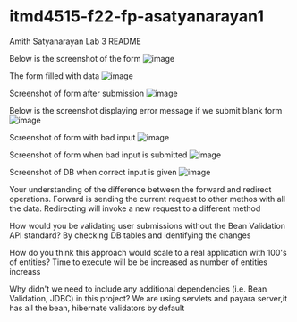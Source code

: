 # itmd4515-f22-fp-asatyanarayan1
Amith Satyanarayan Lab 3 README

Below is the screenshot of the form
![image](https://user-images.githubusercontent.com/112361486/191312468-80fec7fc-f288-4ec9-a973-dab59af1e639.png)

The form filled with data
![image](https://user-images.githubusercontent.com/112361486/191312659-06bfaf3b-381f-4abc-b106-31e95205f6e5.png)

Screenshot of form after submission
![image](https://user-images.githubusercontent.com/112361486/191313197-a0bb0359-f452-4d9f-8cb3-bba3d2c46205.png)

Below is the screenshot displaying error message if we submit blank form
![image](https://user-images.githubusercontent.com/112361486/191319427-ad515c2e-37b8-4b15-aa87-48fe7f6bab84.png)

Screenshot of form with bad input
![image](https://user-images.githubusercontent.com/112361486/191319704-9de0530e-59b5-4557-80d2-c1ea940e15ea.png)

Screenshot of form when bad input is submitted
![image](https://user-images.githubusercontent.com/112361486/191319889-db860de2-16c2-48ee-adb3-3996ccb7c549.png)

Screenshot of DB when correct input is given
![image](https://user-images.githubusercontent.com/112361486/191320853-0bcb8ff5-82eb-4d24-868a-4a7957cf91d4.png)

Your understanding of the difference between the forward and redirect operations.
Forward is sending the current request to other methos with all the data. Redirecting will invoke a new request to a different method

How would you be validating user submissions without the Bean Validation API standard?
By checking DB tables and identifying the changes

How do you think this approach would scale to a real application with 100's of 
entities?
Time to execute will be be increased as number of entities increass

Why didn't we need to include any additional dependencies (i.e. Bean Validation, 
JDBC) in this project?
We are using servlets and payara server,it has all the bean, hibernate validators by default




